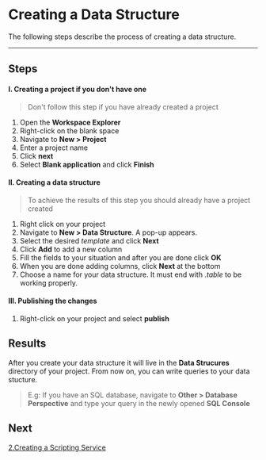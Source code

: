 # Creating a Data Structure

The following steps describe the process of creating a data structure.

-------------------------------------------------------

## Steps 

#### I. Creating a project if you don't have one
> Don't follow this step if you have already created a project

1. Open the **Workspace Explorer**
2. Right-click on the blank space
3. Navigate to **New > Project**
4. Enter a project name
5. Click **next**
6. Select **Blank application** and click **Finish**

#### II. Creating a data structure
> To achieve the results of this step you should already have a project created 

1. Right click on your project
2. Navigate to **New > Data Structure**. A pop-up appears.
3. Select the desired _template_ and click **Next**
4. Click **Add** to add a new column
5. Fill the fields to your situation and after you are done click **OK**
6. When you are done adding columns, click **Next** at the bottom
7. Choose a name for your data structure. It must end with _.table_ to be working properly.

#### III. Publishing the changes

1. Right-click on your project and select **publish**

## Results

After you create your data structure it will live in the **Data Strucures** directory of your project. From now on, you can write queries to your data stucture. 

> E.g: If you have an SQL database, navigate to **Other > Database Perspective** and type your query in the newly opened **SQL Console**

## Next

[2.Creating a Scripting Service](2.ScriptingServices.md)
